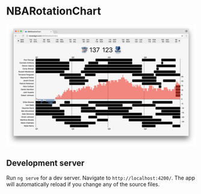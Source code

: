 # NBARotationChart

![example.png](./example.png)

## Development server

Run `ng serve` for a dev server. Navigate to `http://localhost:4200/`. The app will automatically reload if you change any of the source files.